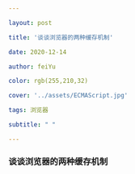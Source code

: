 ```yaml
---

layout: post

title: '谈谈浏览器的两种缓存机制'

date: 2020-12-14

author: feiYu

color: rgb(255,210,32)

cover: '../assets/ECMAScript.jpg'

tags: 浏览器

subtitle: " "

---
```


### 谈谈浏览器的两种缓存机制

